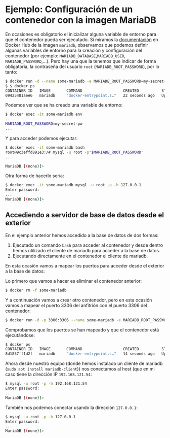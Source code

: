 # Ejemplo: Configuración de un contenedor con la imagen MariaDB

En ocasiones es obligatorio el inicializar alguna variable de entorno para que el contenedor pueda ser ejecutado. Si miramos la [documentación](https://hub.docker.com/_/mariadb) en Docker Hub de la imagen `mariadb`, observamos que podemos definir algunas variables de entorno para la creación y configuración del contenedor (por ejemplo: `MARIADB_DATABASE`,`MARIADB_USER`, `MARIADB_PASSWORD`,...). Pero hay una que la tenemos que indicar de forma obligatoria, la contraseña del usuario `root` (`MARIADB_ROOT_PASSWORD`), por lo tanto:

```bash
$ docker run -d --name some-mariadb -e MARIADB_ROOT_PASSWORD=my-secret-pw mariadb:10.5
$ $ docker ps
CONTAINER ID   IMAGE       COMMAND                  CREATED          STATUS         PORTS             NAMES
09425481aee6   mariadb     "docker-entrypoint.s…"   22 seconds ago   Up 1 second    3306/tcp          some-mariadb
```

Podemos ver que se ha creado una variable de entorno:

```bash
$ docker exec -it some-mariadb env
...
MARIADB_ROOT_PASSWORD=my-secret-pw
...
```

Y para acceder podemos ejecutar:

```bash
$ docker exec -it some-mariadb bash                                  
root@9c3effd891e3:/# mysql -u root -p"$MARIADB_ROOT_PASSWORD" 
...

MariaDB [(none)]> 
```
Otra forma de hacerlo sería:

```bash
$ docker exec -it some-mariadb mysql -u root -p -h 127.0.0.1
Enter password: 
...
MariaDB [(none)]> 
```

## Accediendo a servidor de base de datos desde el exterior

En el ejemplo anterior hemos accedido a la base de datos de dos formas: 

1. Ejecutado un comando `bash` para acceder al contenedor y desde dentro hemos utilizado el cliente de mariadb para acceder a la base de datos.
2. Ejecutando directamente en el contenedor el cliente de mariadb.

En esta ocasión vamos a mapear los puertos para acceder desde el exterior a la base de datos:

Lo primero que vamos a hacer es eliminar el contenedor anterior:

```bash 
$ docker rm -f some-mariadb
```

Y a continuación vamos a crear otro contenedor, pero en esta ocasión vamos a mapear el puerto 3306 del anfitrión con el puerto 3306 del contenedor:

```bash 
$ docker run -d -p 3306:3306 --name some-mariadb -e MARIADB_ROOT_PASSWORD=my-secret-pw mariadb:10.5
```

Comprobamos que los puertos se han mapeado y que el contenedor está ejecutándose:

```bash
$ docker ps
CONTAINER ID   IMAGE       COMMAND                  CREATED          STATUS          PORTS                                       NAMES
8d1857ff1d2f   mariadb     "docker-entrypoint.s…"   14 seconds ago   Up 11 seconds   0.0.0.0:3306->3306/tcp, :::3306->3306/tcp   some-mariadb
```

Ahora desde nuestro equipo (donde hemos instalado un cliente de mariadb (`sudo apt install mariadb-client`)) nos conectamos al host (que en mi caso tiene la dirección IP `192.168.121.54`:

```bash
$ mysql -u root -p -h 192.168.121.54
Enter password: 
...
MariaDB [(none)]> 
```

También nos podemos conectar usando la dirección `127.0.0.1`:

```bash
$ mysql -u root -p -h 127.0.0.1
Enter password: 
...
MariaDB [(none)]> 
```